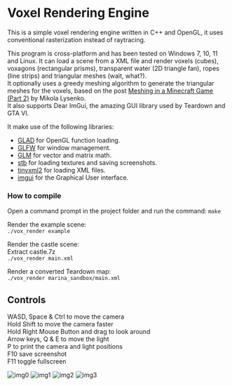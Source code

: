 # Voxel Rendering Engine

This is a simple voxel rendering engine written in C++ and OpenGL, it uses conventional rasterization instead of raytracing.

This program is cross-platform and has been tested on Windows 7, 10, 11 and Linux. It can load a scene from a XML file and render voxels (cubes), voxagons (rectangular prisms), transparent water (2D triangle fan), ropes (line strips) and triangular meshes (wait, what?).  
It optionally uses a greedy meshing algorithm to generate the triangular meshes for the voxels, based on the post [Meshing in a Minecraft Game (Part 2)](https://0fps.net/2012/07/07/meshing-minecraft-part-2/) by Mikola Lysenko.  
It also supports Dear ImGui, the amazing GUI library used by Teardown and GTA VI.

It make use of the following libraries:

-   [GLAD](https://glad.dav1d.de/) for OpenGL function loading.
-   [GLFW](https://www.glfw.org/) for window management.
-   [GLM](https://glm.g-truc.net/0.9.9/index.html) for vector and matrix math.
-   [stb](https://github.com/nothings/stb) for loading textures and saving screenshots.
-   [tinyxml2](https://github.com/leethomason/tinyxml2) for loading XML files.
-   [imgui](https://github.com/ocornut/imgui) for the Graphical User interface.

### How to compile

Open a command prompt in the project folder and run the command: `make`

Render the example scene:  
`./vox_render example`

Render the castle scene:  
Extract castle.7z  
`./vox_render main.xml`

Render a converted Teardown map:  
`./vox_render marina_sandbox/main.xml`

## Controls

WASD, Space & Ctrl to move the camera  
Hold Shift to move the camera faster  
Hold Right Mouse Button and drag to look around  
Arrow keys, Q & E to move the light  
P to print the camera and light positions  
F10 save screenshot  
F11 toggle fullscreen

![img0](https://raw.githubusercontent.com/TTFH/Voxel-Render/main/screenshots/img0.png)
![img1](https://raw.githubusercontent.com/TTFH/Voxel-Render/main/screenshots/img1.png)
![img2](https://raw.githubusercontent.com/TTFH/Voxel-Render/main/screenshots/img2.png)
![img3](https://raw.githubusercontent.com/TTFH/Voxel-Render/main/screenshots/img3.png)
